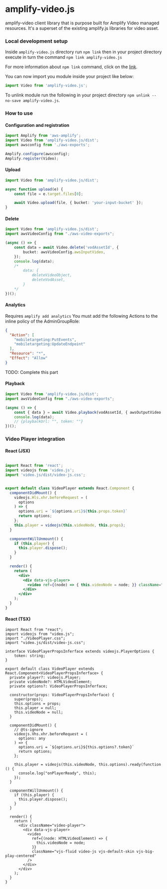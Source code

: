 # amplify-video.js
amplify-video client library that is purpose built for Amplify Video managed resources. It's a superset of the existing amplify.js libraries for video asset.

### Local development setup
Inside `amplify-video.js` directory run `npm link` then in your project directory execute in turn the command `npm link amplify-video.js`

For more information about `npm link` command, click on the [link](https://docs.npmjs.com/cli/v7/commands/npm-link).

You can now import you module inside your project like below:

```ts
import Video from 'amplify-video.js';
```

To unlink module run the following in your project directory `npm unlink --no-save amplify-video.js`.

### How to use 

#### Configuration and registration
```ts
import Amplify from 'aws-amplify';
import Video from 'amplify-video.js/dist';
import awsconfig from './aws-exports';

Amplify.configure(awsconfig);
Amplify.register(Video);
```


#### Upload
```ts
import Video from 'amplify-video.js/dist';

async function upload(e) {
    const file = e.target.files[0];

    await Video.upload(file, { bucket: 'your-input-bucket' });
}
```

#### Delete
```ts
import Video from 'amplify-video.js/dist';
import awsVideoConfig from "./aws-video-exports";

(async () => {
    const data = await Video.delete('vodAssetId', {
        bucket: awsVideoConfig.awsInputVideo,
    });
    console.log(data);
    /*
        data: {
            deleteVideoObject,
            deleteVodAsset,
        }
    */
})();
```

#### Analytics
Requires `amplify add analytics`
You must add the following Actions to the inline policy of the AdminGroupRole:

```json
{
  "Action": [
    "mobiletargeting:PutEvents",
    "mobiletargeting:UpdateEndpoint"
  ],
  "Resource": "*",
  "Effect": "Allow"
}
``` 
TODO: Complete this part


#### Playback
```ts
import Video from 'amplify-video.js/dist';
import awsVideoConfig from "./aws-video-exports";

(async () => {
    const { data } = await Video.playback(vodAssetId, { awsOutputVideo: awsVideoConfig.awsOutputVideo });
    console.log(data);
    // {playbackUrl: "", token: ""}
})();
```

### Video Player integration
#### React (JSX)
```jsx

import React from 'react';
import videojs from 'video.js';
import 'video.js/dist/video-js.css';


export default class VideoPlayer extends React.Component {
  componentDidMount() {
    videojs.Hls.xhr.beforeRequest = (
      options
    ) => {
      options.uri = `${options.uri}${this.props.token}`
      return options;
    };
    this.player = videojs(this.videoNode, this.props);
  }

  componentWillUnmount() {
    if (this.player) {
      this.player.dispose();
    }
  }

  render() {
    return (
      <div>
        <div data-vjs-player>
          <video ref={(node) => { this.videoNode = node; }} className="video-js"></video>
        </div>
      </div>
    );
  }
}
```

#### React (TSX)
```tsx
import React from "react";
import videojs from "video.js";
import "./VideoPlayer.css";
import "video.js/dist/video-js.css";

interface VideoPlayerPropsInferface extends videojs.PlayerOptions {
    token: string;
}

export default class VideoPlayer extends React.Component<VideoPlayerPropsInferface> {
  private player?: videojs.Player;
  private videoNode?: HTMLVideoElement;
  private options?: VideoPlayerPropsInferface;

  constructor(props: VideoPlayerPropsInferface) {
    super(props);
    this.options = props;
    this.player = null;
    this.videoNode = null;
  }

  componentDidMount() {
    // @ts-ignore
    videojs.Vhs.xhr.beforeRequest = (
      options: any
    ) => {
      options.uri = `${options.uri}${this.options?.token}`
      return options;
    };

    this.player = videojs(this.videoNode, this.options).ready(function () {
      console.log("onPlayerReady", this);
    });
  }

  componentWillUnmount() {
    if (this.player) {
      this.player.dispose();
    }
  }

  render() {
    return (
      <div className="video-player">
        <div data-vjs-player>
          <video
            ref={(node: HTMLVideoElement) => {
              this.videoNode = node;
            }}
            className="vjs-fluid video-js vjs-default-skin vjs-big-play-centered"
          />
        </div>
      </div>
    );
  }
}
```